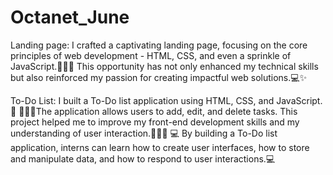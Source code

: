 # Octanet_June

Landing page:
I crafted a captivating landing page, focusing on the core principles of web development - HTML, CSS, and even a sprinkle of JavaScript.👩🏻‍💻
This opportunity has not only enhanced my technical skills but also reinforced my passion for creating impactful web solutions.💻✨

To-Do List:
I built a To-Do list application using HTML, CSS, and JavaScript.🎯
👩🏻‍💻The application allows users to add, edit, and delete tasks. This project helped me to improve my front-end development skills and my understanding of user interaction.👩🏻‍💻
💻 By building a To-Do list application, interns can learn how to create user interfaces, how to store and manipulate data, and how to respond to user interactions.💻

